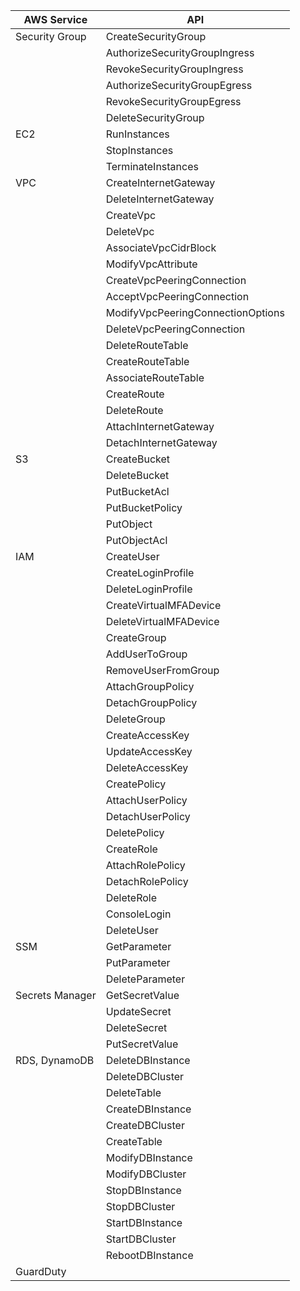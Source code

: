 | AWS Service     | API                               |
|-----------------|-----------------------------------|
| Security Group  | CreateSecurityGroup               |
|                 | AuthorizeSecurityGroupIngress     |
|                 | RevokeSecurityGroupIngress        |
|                 | AuthorizeSecurityGroupEgress      |
|                 | RevokeSecurityGroupEgress         |
|                 | DeleteSecurityGroup               |
| EC2             | RunInstances                      |
|                 | StopInstances                     |
|                 | TerminateInstances                |
| VPC             | CreateInternetGateway             |
|                 | DeleteInternetGateway             |
|                 | CreateVpc                         |
|                 | DeleteVpc                         |
|                 | AssociateVpcCidrBlock             |
|                 | ModifyVpcAttribute                |
|                 | CreateVpcPeeringConnection        |
|                 | AcceptVpcPeeringConnection        |
|                 | ModifyVpcPeeringConnectionOptions |
|                 | DeleteVpcPeeringConnection        |
|                 | DeleteRouteTable                  |
|                 | CreateRouteTable                  |
|                 | AssociateRouteTable               |
|                 | CreateRoute                       |
|                 | DeleteRoute                       |
|                 | AttachInternetGateway             |
|                 | DetachInternetGateway             |
| S3              | CreateBucket                      |
|                 | DeleteBucket                      |
|                 | PutBucketAcl                      |
|                 | PutBucketPolicy                   |
|                 | PutObject                         |
|                 | PutObjectAcl                      |
| IAM             | CreateUser                        |
|                 | CreateLoginProfile                |
|                 | DeleteLoginProfile                |
|                 | CreateVirtualMFADevice            |
|                 | DeleteVirtualMFADevice            |
|                 | CreateGroup                       |
|                 | AddUserToGroup                    |
|                 | RemoveUserFromGroup               |
|                 | AttachGroupPolicy                 |
|                 | DetachGroupPolicy                 |
|                 | DeleteGroup                       |
|                 | CreateAccessKey                   |
|                 | UpdateAccessKey                   |
|                 | DeleteAccessKey                   |
|                 | CreatePolicy                      |
|                 | AttachUserPolicy                  |
|                 | DetachUserPolicy                  |
|                 | DeletePolicy                      |
|                 | CreateRole                        |
|                 | AttachRolePolicy                  |
|                 | DetachRolePolicy                  |
|                 | DeleteRole                        |
|                 | ConsoleLogin                      |
|                 | DeleteUser                        |
| SSM             | GetParameter                      |
|                 | PutParameter                      |
|                 | DeleteParameter                   |
| Secrets Manager | GetSecretValue                    |
|                 | UpdateSecret                      |
|                 | DeleteSecret                      |
|                 | PutSecretValue                    |
| RDS, DynamoDB   | DeleteDBInstance                  |
|                 | DeleteDBCluster                   |
|                 | DeleteTable                       |
|                 | CreateDBInstance                  |
|                 | CreateDBCluster                   |
|                 | CreateTable                       |
|                 | ModifyDBInstance                  |
|                 | ModifyDBCluster                   |
|                 | StopDBInstance                    |
|                 | StopDBCluster                     |
|                 | StartDBInstance                   |
|                 | StartDBCluster                    |
|                 | RebootDBInstance                  |
| GuardDuty       |                                   |
